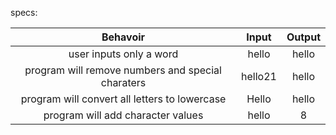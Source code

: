 specs: 

Behavoir | Input | Output
:---------:|:------:|:------:
user inputs only a word | hello | hello | 
program will remove numbers and special charaters | hello21 | hello | 
program will convert all letters to lowercase | Hello | hello | 
program will add character values | hello | 8 |                                      
